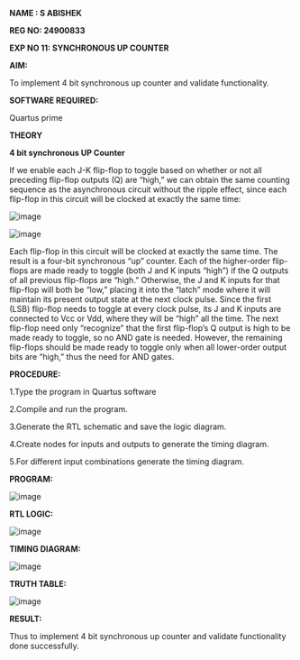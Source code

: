 **NAME : S ABISHEK**

**REG NO: 24900833**

**EXP NO 11: SYNCHRONOUS UP COUNTER**

 
**AIM:**

To implement 4 bit synchronous up counter and validate functionality.

**SOFTWARE REQUIRED:**

Quartus prime

**THEORY**

**4 bit synchronous UP Counter**

If we enable each J-K flip-flop to toggle based on whether or not all preceding flip-flop outputs (Q) are “high,” we can obtain the same counting sequence as the asynchronous circuit without the ripple effect, since each flip-flop in this circuit will be clocked at exactly the same time:

![image](https://github.com/naavaneetha/SYNCHRONOUS-UP-COUNTER/assets/154305477/d5db3fa0-e413-404c-b80e-b2f39d82e7e8)


![image](https://github.com/naavaneetha/SYNCHRONOUS-UP-COUNTER/assets/154305477/52cb61eb-d04b-442d-810c-31185a68410b)

Each flip-flop in this circuit will be clocked at exactly the same time.
The result is a four-bit synchronous “up” counter. Each of the higher-order flip-flops are made ready to toggle (both J and K inputs “high”) if the Q outputs of all previous flip-flops are “high.”
Otherwise, the J and K inputs for that flip-flop will both be “low,” placing it into the “latch” mode where it will maintain its present output state at the next clock pulse.
Since the first (LSB) flip-flop needs to toggle at every clock pulse, its J and K inputs are connected to Vcc or Vdd, where they will be “high” all the time.
The next flip-flop need only “recognize” that the first flip-flop’s Q output is high to be made ready to toggle, so no AND gate is needed.
However, the remaining flip-flops should be made ready to toggle only when all lower-order output bits are “high,” thus the need for AND gates.

**PROCEDURE:**

1.Type the program in Quartus software

2.Compile and run the program.

3.Generate the RTL schematic and save the logic diagram.

4.Create nodes for inputs and outputs to generate the timing diagram.

5.For different input combinations generate the timing diagram.

**PROGRAM:**

![image](https://github.com/user-attachments/assets/e93ae3c6-19bf-4ace-86b4-259740ad362c)


**RTL LOGIC:**

![image](https://github.com/user-attachments/assets/f7527964-8052-41f4-8b59-9dd63900a976)


**TIMING DIAGRAM:**

![image](https://github.com/user-attachments/assets/542baff0-3244-4756-9934-129edb1b2e76)


**TRUTH TABLE:**

![image](https://github.com/user-attachments/assets/9571a2af-d326-4440-b1ef-dd5a8b7e3e23)


**RESULT:**

Thus to implement 4 bit synchronous up counter and validate functionality done successfully.
